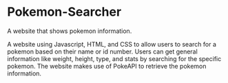 # Pokemon-Searcher
A website that shows pokemon information.

A website using Javascript, HTML, and CSS to allow users to search for a pokemon based on their name or id number. Users can get general information like weight, height, type, and stats by searching for the specific pokemon. The website makes use of PokeAPI to retrieve the pokemon information.

